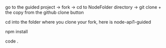 go to the guided project -> fork -> cd to NodeFolder directory -> git clone + the copy from the github clone button

cd into the folder where you clone your fork, here is node-api1-guided

npm install

code .


